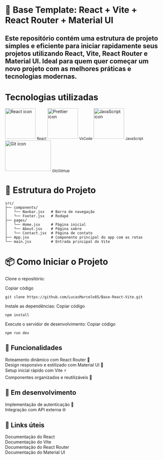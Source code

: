 # 🚀 Base Template: React + Vite + React Router + Material UI
## Este repositório contém uma estrutura de projeto simples e eficiente para iniciar rapidamente seus projetos utilizando React, Vite, React Router e Material UI. Ideal para quem quer começar um novo projeto com as melhores práticas e tecnologias modernas.

 # <h1>Tecnologias utilizadas</h1>

<img src="https://techstack-generator.vercel.app/react-icon.svg" alt="React icon" width="100" height="100" /> <sub>React</sub>  <img src="https://techstack-generator.vercel.app/prettier-icon.svg" alt="Prettier icon" width="100" height="100" /> <sub>VsCode</sub> <img src="https://techstack-generator.vercel.app/js-icon.svg" alt="JavaScript icon" width="100" height="100" /> <sub>JavaScript</sub> <img src="https://media.tenor.com/F_aIpdp3hEwAAAAi/git-github.gif" alt="Git icon" width="150" height="100" /> <sub>Git/GitHub</sub>

# 📂 Estrutura do Projeto
```
src/
├── components/
│   └── Navbar.jsx   # Barra de navegação
│   └── Footer.jsx   # Rodapé
├── pages/
│   └── Home.jsx     # Página inicial
│   └── About.jsx    # Página sobre
│   └── Contact.jsx  # Página de contato
├── App.jsx          # Componente principal do app com as rotas
└── main.jsx         # Entrada principal do Vite
```

# 📦 Como Iniciar o Projeto
Clone o repositório:


Copiar código
```
git clone https://github.com/LucasMarcelo85/Base-React-Vite.git

```
Instale as dependências:
Copiar código
```
npm install

```
Execute o servidor de desenvolvimento:
Copiar código

```
npm run dev
```
## 🌟 Funcionalidades
Roteamento dinâmico com React Router 🚦 <br>
Design responsivo e estilizado com Material UI 🎨<br>
Setup inicial rápido com Vite ⚡<br>
Componentes organizados e reutilizáveis 🧩
## 🚧 Em desenvolvimento
Implementação de autenticação 🔐 <br>
Integração com API externa 🌐
## 🔗 Links úteis
Documentação do React <br>
Documentação do Vite <br>
Documentação do React Router <br>
Documentação do Material UI

